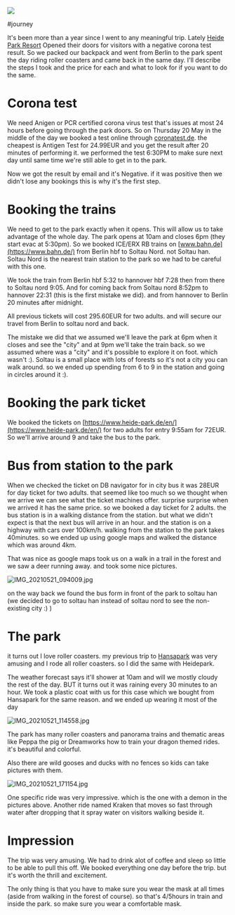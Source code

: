 ![](/public/IMG_20210521_203605.jpg)

#journey

It's been more than a year since I went to any meaningful trip. Lately [Heide Park Resort](https://www.heide-park.de/en/) Opened their doors for visitors with a negative corona test result. So we packed our backpack and went from Berlin to the park spent the day riding roller coasters and came back in the same day. I'll describe the steps I took and the price for each and what to look for if you want to do the same.

# Corona test

We need Anigen or PCR certified corona virus test that's issues at most 24 hours before going through the park doors. So on Thursday 20 May in the middle of the day we booked a test online through [coronatest.de](https://coronatest.de/pcr-registration/). the cheapest is Antigen Test for 24.99EUR and you get the result after 20 minutes of performing it. we performed the test 6:30PM to make sure next day until same time we're still able to get in to the park.

Now we got the result by email and it's Negative. if it was positive then we didn't lose any bookings this is why it's the first step.

# Booking the trains

We need to get to the park exactly when it opens. This will allow us to take advantage of the whole day. The park opens at 10am and closes 6pm (they start evac at 5:30pm). So we booked ICE/ERX RB trains on [www.bahn.de](https://www.bahn.de/) from Berlin hbf to Soltau Nord. not Soltau han. Soltau Nord is the nearest train station to the park so we had to be careful with this one.

We took the train from Berlin hbf 5:32 to hannover hbf 7:28 then from there to Soltau nord 9:05. And for coming back from Soltau nord 8:52pm to hannover 22:31 (this is the first mistake we did). and from hannover to Berlin 20 minutes after midnight.

All previous tickets will cost 295.60EUR for two adults. and will secure our travel from Berlin to soltau nord and back.

The mistake we did that we assumed we'll leave the park at 6pm when it closes and see the "city" and at 9pm we'll take the train back. so we assumed where was a "city" and it's possible to explore it on foot. which wasn't :). Soltau is a small place with lots of forests so it's not a city you can walk around. so we ended up spending from 6 to 9 in the station and going in circles around it :).

# Booking the park ticket

We booked the tickets on [https://www.heide-park.de/en/](https://www.heide-park.de/en/) for two adults for entry 9:55am for 72EUR. So we'll arrive around 9 and take the bus to the park.

# Bus from station to the park

When we checked the ticket on DB navigator for in city bus it was 28EUR for day ticket for two adults. that seemed like too much so we thought when we arrive we can see what the ticket machines offer. surprise surprise when we arrived it has the same price. so we booked a day ticket for 2 adults. the bus station is in a walking distance from the station. but what we didn't expect is that the next bus will arrive in an hour. and the station is on a highway with cars over 100km/h. walking from the station to the park takes 40minutes. so we ended up using google maps and walked the distance which was around 4km.

That was nice as google maps took us on a walk in a trail in the forest and we saw a deer running away. and took some nice pictures.

![IMG_20210521_094009.jpg](/public/IMG_20210521_094009.jpg)

on the way back we found the bus form in front of the park to soltau han (we decided to go to soltau han instead of soltau nord to see the non-existing city :) )

# The park

it turns out I love roller coasters. my previous trip to [Hansapark](https://www.hansapark.de/home?language=en) was very amusing and I rode all roller coasters. so I did the same with Heidepark.

The weather forecast says it'll shower at 10am and will we mostly cloudy the rest of the day. BUT it turns out it was raining every 30 minutes to an hour. We took a plastic coat with us for this case which we bought from Hansapark for the same reason. and we ended up wearing it most of the day

![IMG_20210521_114558.jpg](/public/IMG_20210521_114558.jpg)

The park has many roller coasters and panorama trains and thematic areas like Peppa the pig or Dreamworks how to train your dragon themed rides. it's beautiful and colorful.

Also there are wild gooses and ducks with no fences so kids can take pictures with them.

![IMG_20210521_171154.jpg](/public/IMG_20210521_171154.jpg)

One specific ride was very impressive. which is the one with a demon in the pictures above. Another ride named Kraken that moves so fast through water after dropping that it spray water on visitors walking beside it.

# Impression

The trip was very amusing. We had to drink alot of coffee and sleep so little to be able to pull this off. We booked everything one day before the trip. but it's worth the thrill and excitement.

The only thing is that you have to make sure you wear the mask at all times (aside from walking in the forest of course). so that's 4/5hours in train and inside the park. so make sure you wear a comfortable mask.
